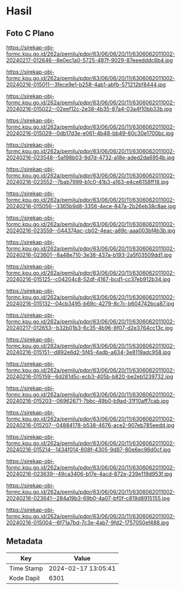 # Hasil

## Foto C Plano

https://sirekap-obj-formc.kpu.go.id/262a/pemilu/pdpr/63/06/06/20/11/6306062011002-20240217-012646--8e0ec1a0-5725-487f-9029-87eeedddc6b4.jpg

https://sirekap-obj-formc.kpu.go.id/262a/pemilu/pdpr/63/06/06/20/11/6306062011002-20240216-015011--3fece9e1-b258-4ab1-abfb-571212bf8444.jpg

https://sirekap-obj-formc.kpu.go.id/262a/pemilu/pdpr/63/06/06/20/11/6306062011002-20240216-015022--02eef12c-2e38-4b35-87a4-03a4f10bb33b.jpg

https://sirekap-obj-formc.kpu.go.id/262a/pemilu/pdpr/63/06/06/20/11/6306062011002-20240216-015029--0db17d3e-e061-4b48-bb49-60c30e1700bc.jpg

https://sirekap-obj-formc.kpu.go.id/262a/pemilu/pdpr/63/06/06/20/11/6306062011002-20240216-023548--5a198b03-9d7d-4732-a18e-aded2da6954b.jpg

https://sirekap-obj-formc.kpu.go.id/262a/pemilu/pdpr/63/06/06/20/11/6306062011002-20240216-023552--7bab7999-b1c0-41b3-a163-e4ce6158ff18.jpg

https://sirekap-obj-formc.kpu.go.id/262a/pemilu/pdpr/63/06/06/20/11/6306062011002-20240216-015056--3365b9d8-3356-4ece-847a-2b26eb38c8ae.jpg

https://sirekap-obj-formc.kpu.go.id/262a/pemilu/pdpr/63/06/06/20/11/6306062011002-20240216-023559--044374ac-cb02-4eac-a89c-aaa003bf4b3b.jpg

https://sirekap-obj-formc.kpu.go.id/262a/pemilu/pdpr/63/06/06/20/11/6306062011002-20240216-023601--8a48e710-3e38-437a-b193-2a5f03509dd1.jpg

https://sirekap-obj-formc.kpu.go.id/262a/pemilu/pdpr/63/06/06/20/11/6306062011002-20240216-015125--c04204c8-52df-4167-bcd1-cc37eb912b34.jpg

https://sirekap-obj-formc.kpu.go.id/262a/pemilu/pdpr/63/06/06/20/11/6306062011002-20240216-015132--04cb3495-b69c-4279-8c7c-b604742bca87.jpg

https://sirekap-obj-formc.kpu.go.id/262a/pemilu/pdpr/63/06/06/20/11/6306062011002-20240217-012653--b32b01b3-6c35-4b96-8f07-d2e3764cc13c.jpg

https://sirekap-obj-formc.kpu.go.id/262a/pemilu/pdpr/63/06/06/20/11/6306062011002-20240216-015151--d892e6d2-5f45-4adb-a634-3e8119adc958.jpg

https://sirekap-obj-formc.kpu.go.id/262a/pemilu/pdpr/63/06/06/20/11/6306062011002-20240216-015159--6d281d5c-ecb3-405b-b820-be2eb1239732.jpg

https://sirekap-obj-formc.kpu.go.id/262a/pemilu/pdpr/63/06/06/20/11/6306062011002-20240216-015203--06962671-7bbc-49b0-b9ad-31f10aff7cab.jpg

https://sirekap-obj-formc.kpu.go.id/262a/pemilu/pdpr/63/06/06/20/11/6306062011002-20240216-015207--04884178-b538-4676-ace2-907eb785eedd.jpg

https://sirekap-obj-formc.kpu.go.id/262a/pemilu/pdpr/63/06/06/20/11/6306062011002-20240216-015214--1434f014-808f-4305-9d87-80e6ec96d0cf.jpg

https://sirekap-obj-formc.kpu.go.id/262a/pemilu/pdpr/63/06/06/20/11/6306062011002-20240216-023639--49ca3406-b17e-4acd-872e-239e119d953f.jpg

https://sirekap-obj-formc.kpu.go.id/262a/pemilu/pdpr/63/06/06/20/11/6306062011002-20240216-023641--284a19b3-69b0-4a07-bf0f-c819d8915155.jpg

https://sirekap-obj-formc.kpu.go.id/262a/pemilu/pdpr/63/06/06/20/11/6306062011002-20240216-015004--6f71a7bd-7c3e-4ab7-9fd2-1757050ef488.jpg


## Metadata

| Key        | Value               |
| ---------- | ------------------- |
| Time Stamp | 2024-02-17 13:05:41 |
| Kode Dapil | 6301                |



